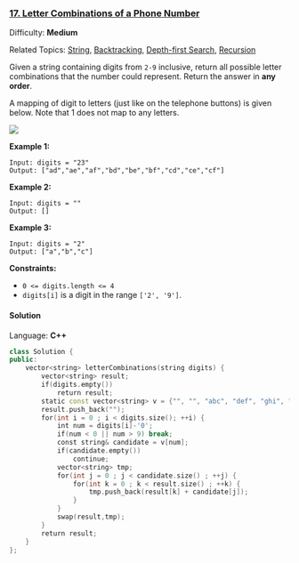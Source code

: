 ### [17\. Letter Combinations of a Phone Number](https://leetcode.com/problems/letter-combinations-of-a-phone-number/)

Difficulty: **Medium**

Related Topics: [String](https://leetcode.com/tag/string/), [Backtracking](https://leetcode.com/tag/backtracking/), [Depth-first Search](https://leetcode.com/tag/depth-first-search/), [Recursion](https://leetcode.com/tag/recursion/)

Given a string containing digits from `2-9` inclusive, return all possible letter combinations that the number could represent. Return the answer in **any order**.

A mapping of digit to letters (just like on the telephone buttons) is given below. Note that 1 does not map to any letters.

![](https://upload.wikimedia.org/wikipedia/commons/thumb/7/73/Telephone-keypad2.svg/200px-Telephone-keypad2.svg.png)

**Example 1:**

```
Input: digits = "23"
Output: ["ad","ae","af","bd","be","bf","cd","ce","cf"]
```

**Example 2:**

```
Input: digits = ""
Output: []
```

**Example 3:**

```
Input: digits = "2"
Output: ["a","b","c"]
```

**Constraints:**

- `0 <= digits.length <= 4`
- `digits[i]` is a digit in the range `['2', '9']`.

#### Solution

Language: **C++**

```c++
class Solution {
public:
    vector<string> letterCombinations(string digits) {
        vector<string> result;
        if(digits.empty())
            return result;
        static const vector<string> v = {"", "", "abc", "def", "ghi", "jkl", "mno", "pqrs", "tuv", "wxyz"};
        result.push_back("");
        for(int i = 0 ; i < digits.size(); ++i) {
            int num = digits[i]-'0';
            if(num < 0 || num > 9) break;
            const string& candidate = v[num];
            if(candidate.empty())
                continue;
            vector<string> tmp;
            for(int j = 0 ; j < candidate.size() ; ++j) {
                for(int k = 0 ; k < result.size() ; ++k) {
                    tmp.push_back(result[k] + candidate[j]);
                }
            }
            swap(result,tmp);
        }
        return result;
    }
};
```
